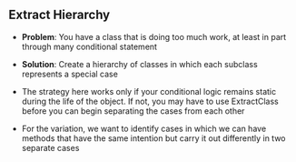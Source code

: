 ## Extract Hierarchy

- **Problem**: You have a class that is doing too much work, at least in part through many conditional statement
- **Solution**: Create a hierarchy of classes in which each subclass represents a special case

- The strategy here works only if your conditional logic remains static during the life of the object.
  If not, you may have to use ExtractClass before you can begin separating the cases from each other
- For the variation, we want to identify cases in which we can have methods that have the same intention
  but carry it out differently in two separate cases